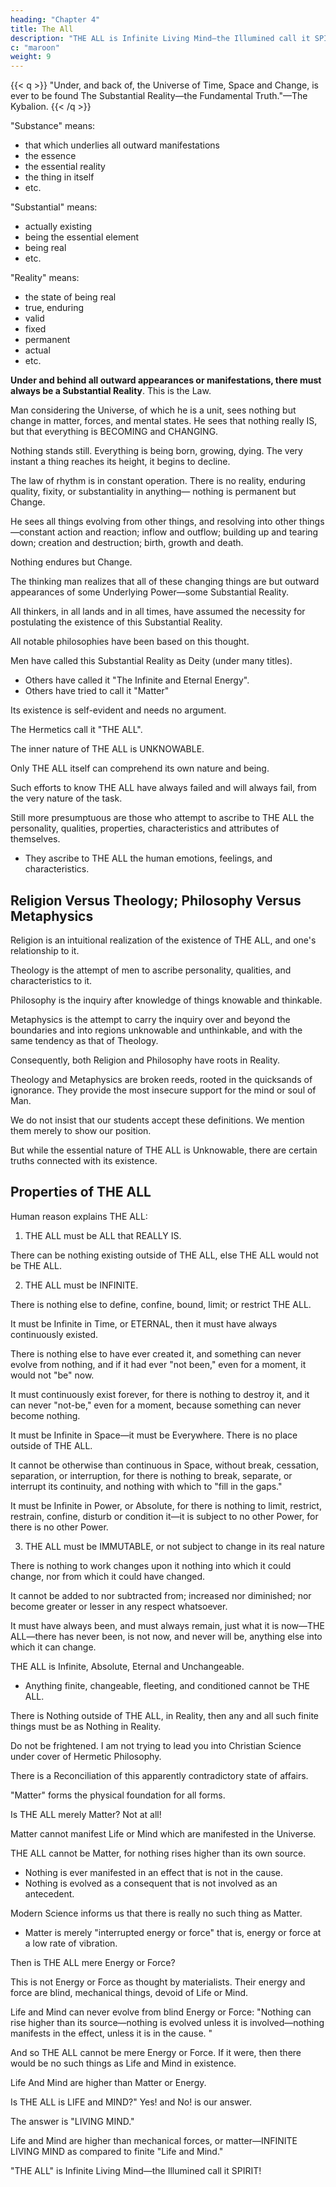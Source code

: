 ```yaml
---
heading: "Chapter 4"
title: The All
description: "THE ALL is Infinite Living Mind—the Illumined call it SPIRIT!"
c: "maroon"
weight: 9
---
```



{{< q >}}
"Under, and back of, the Universe of Time, Space and Change, is ever to be found The Substantial Reality—the Fundamental Truth."—The Kybalion.
{{< /q >}}


"Substance" means:
- that which underlies all outward manifestations
- the essence
- the essential reality
- the thing in itself
- etc. 

"Substantial" means: 
- actually existing
- being the essential element
- being real
- etc.

"Reality" means: 
- the state of being real
- true, enduring
- valid
- fixed
- permanent
- actual
- etc.

**Under and behind all outward appearances or manifestations, there must always be a Substantial Reality**. This is the Law. 

Man considering the Universe, of which he is a unit, sees nothing but change in matter, forces, and mental states. He sees that nothing really IS, but that everything is BECOMING and CHANGING. 

Nothing stands still. Everything is being born, growing, dying. The very instant a thing reaches its height, it begins to decline. 

The law of rhythm is in constant operation. There is no reality, enduring quality, fixity, or substantiality in anything— nothing is permanent but Change. 

He sees all things evolving from other things, and resolving into other things—constant action and reaction; inflow and outflow; building up and tearing down; creation and destruction; birth, growth and death. 

Nothing endures but Change.

The thinking man realizes that all of these changing things are but outward appearances of some Underlying Power—some Substantial Reality.

All thinkers, in all lands and in all times, have assumed the necessity for postulating the existence of this Substantial Reality.

All notable philosophies have been based on this thought.

Men have called this Substantial Reality as Deity (under many titles).
- Others have called it "The Infinite and Eternal Energy".
- Others have tried to call it "Matter"

<!-- but all have acknowledged its existence.  -->

Its existence is self-evident and needs no argument.

<!-- In these lessons we have followed the example of some of the world's greatest thinkers, both ancient and modern—the Hermetic. Masters—and have called this Underlying Power—this Substantial Reality—by  -->


The Hermetics call it "THE ALL".

 <!-- which term we consider the most comprehensive of the many terms applied by Man to THAT which transcends names and terms. -->

<!-- We accept and teach the view of the great Hermetic thinkers of all times, as well as of those illumined souls who have reached higher planes of being, both of whom assert that  -->

The inner nature of THE ALL is UNKNOWABLE. 

<!-- This must be so, for naught by -->

Only THE ALL itself can comprehend its own nature and being.

<!-- The Hermetists believe and teach that THE ALL, "in itself," is and must ever be UNKNOWABLE. They regard all the theories, guesses and speculations of the theologians and metaphysicians regarding the inner nature of THE ALL, as but the childish efforts of mortal minds to grasp the secret of the Infinite.  -->

Such efforts to know THE ALL have always failed and will always fail, from the very nature of the task. 

<!-- One pursuing such inquiries travels around and around in the labyrinth of thought, until he is lost to all sane reasoning, action or conduct, and is utterly unfitted for the work of life. He is like the squirrel which frantically runs around and around the circling treadmill wheel of his cage, traveling ever and yet reaching nowhere—at the end a prisoner still, and standing just where he started. -->

Still more presumptuous are those who attempt to ascribe to THE ALL the personality, qualities, properties, characteristics and attributes of themselves.
- They ascribe to THE ALL the human emotions, feelings, and characteristics.

<!-- , even down to the pettiest qualities of mankind, such as jealousy, susceptibility to flattery and praise, desire for offerings and worship, and all the other survivals from the days of the childhood of the race. Such ideas are not worthy of grown men and women, and are rapidly being discarded. -->

<!-- (At this point, it may be proper for me to state that we make a distinction between Religion and Theology—between Philosophy and Metaphysics.  -->

## Religion Versus Theology; Philosophy Versus Metaphysics

Religion is an intuitional realization of the existence of THE ALL, and one's relationship to it.

Theology is the attempt of men to ascribe personality, qualities, and characteristics to it.

<!-- Their theories regarding its affairs, will, desires, plans, and designs, and their assumption of the office of '' middle-men'' between THE ALL and the people.  -->

Philosophy is the inquiry after knowledge of things knowable and thinkable.

Metaphysics is the attempt to carry the inquiry over and beyond the boundaries and into regions unknowable and unthinkable, and with the same tendency as that of Theology.

Consequently, both Religion and Philosophy have roots in Reality.

Theology and Metaphysics are broken reeds, rooted in the quicksands of ignorance. They provide the most insecure support for the mind or soul of Man. 

We do not insist that our students accept these definitions. We mention them merely to show our position. 

<!-- At any rate, you shall hear very little about Theology and Metaphysics in these lessons.) -->

But while the essential nature of THE ALL is Unknowable, there are certain truths connected with its existence.

 <!-- which the human mind finds itself compelled to accept.  -->

<!-- An examination of these reports form a proper subject of inquiry, particularly as they agree with the reports of the Illumined on higher planes. And to this inquiry we now invite you.

"THAT which is the Fundamental Truth—the Substantial Reality—is beyond true naming, but the Wise Men call it THE ALL."—The Kybalion.

"In its Essence, THE ALL is UNKNOWABLE."—The Kybalion.

"But, the report of Reason must be hospitably received, and treated with respect."—The Kybalion. -->


## Properties of THE ALL

Human reason explains THE ALL:

<!-- , whose reports we must accept so long as we think at all, informs us as follows regarding THE ALL, and that without attempting to remove the veil of the Unknowable: -->

1. THE ALL must be ALL that REALLY IS. 

There can be nothing existing outside of THE ALL, else THE ALL would not be THE ALL.

2. THE ALL must be INFINITE. 

There is nothing else to define, confine, bound, limit; or restrict THE ALL. 

It must be Infinite in Time, or ETERNAL, then it must have always continuously existed. 

There is nothing else to have ever created it, and something can never evolve from nothing, and if it had ever "not been," even for a moment, it would not "be" now. 

It must continuously exist forever, for there is nothing to destroy it, and it can never "not-be," even for a moment, because something can never become nothing. 

It must be Infinite in Space—it must be Everywhere. There is no place outside of THE ALL.

It cannot be otherwise than continuous in Space, without break, cessation, separation, or interruption, for there is nothing to break, separate, or interrupt its continuity, and nothing with which to "fill in the gaps." 

It must be Infinite in Power, or Absolute, for there is nothing to limit, restrict, restrain, confine, disturb or condition it—it is subject to no other Power, for there is no other Power.


3. THE ALL must be IMMUTABLE, or not subject to change in its real nature

There is nothing to work changes upon it nothing into which it could change, nor from which it could have changed. 

It cannot be added to nor subtracted from; increased nor diminished; nor become greater or lesser in any respect whatsoever. 

It must have always been, and must always remain, just what it is now—THE ALL—there has never been, is not now, and never will be, anything else into which it can change.

THE ALL is Infinite, Absolute, Eternal and Unchangeable.
- Anything finite, changeable, fleeting, and conditioned cannot be THE ALL. 

There is Nothing outside of THE ALL, in Reality, then any and all such finite things must be as Nothing in Reality. 


Do not be frightened. I am not trying to lead you into Christian Science under cover of Hermetic Philosophy. 

There is a Reconciliation of this apparently contradictory state of affairs. 

<!-- Be patient, we will reach it in time. -->

"Matter" forms the physical foundation for all forms. 

Is THE ALL merely Matter? Not at all! 

Matter cannot manifest Life or Mind which are manifested in the Universe.

THE ALL cannot be Matter, for nothing rises higher than its own source. 
- Nothing is ever manifested in an effect that is not in the cause.
- Nothing is evolved as a consequent that is not involved as an antecedent. 

Modern Science informs us that there is really no such thing as Matter.
- Matter is merely "interrupted energy or force" that is, energy or force at a low rate of vibration.

<!-- As a recent writer has said "Matter has melted into Mystery." Even Material Science has abandoned the theory of Matter, and now rests on the basis of "Energy." -->

Then is THE ALL mere Energy or Force? 

This is not Energy or Force as thought by materialists. Their energy and force are blind, mechanical things, devoid of Life or Mind. 

Life and Mind can never evolve from blind Energy or Force: "Nothing can rise higher than its source—nothing is evolved unless it is involved—nothing manifests in the effect, unless it is in the cause. " 

And so THE ALL cannot be mere Energy or Force. If it were, then there would be no such things as Life and Mind in existence.

<!-- , and we know better than that, for we are Alive and using Mind to consider this very question, and so are those who claim that Energy or Force is Everything. -->

Life And Mind are higher than Matter or Energy.

Is THE ALL is LIFE and MIND?" Yes! and No! is our answer. 

<!-- If you mean Life and Mind as we poor petty mortals know them, we say No! THE ALL is not that! "But what kind of Life and Mind do you mean?" you ask. -->

The answer is "LIVING MIND." 

Life and Mind are higher than mechanical forces, or matter—INFINITE LIVING MIND as compared to finite "Life and Mind." 

<!-- We mean that which the illumined souls mean when they reverently pronounce the word: "SPIRIT!" -->

"THE ALL" is Infinite Living Mind—the Illumined call it SPIRIT!
